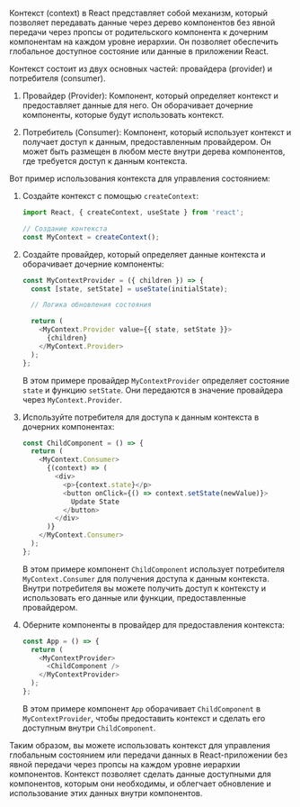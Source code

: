 Контекст (context) в React представляет собой механизм, который позволяет передавать данные через дерево компонентов без явной передачи через пропсы от родительского компонента к дочерним компонентам на каждом уровне иерархии. Он позволяет обеспечить глобальное доступное состояние или данные в приложении React.

Контекст состоит из двух основных частей: провайдера (provider) и потребителя (consumer).

1. Провайдер (Provider): Компонент, который определяет контекст и предоставляет данные для него. Он оборачивает дочерние компоненты, которые будут использовать контекст.

2. Потребитель (Consumer): Компонент, который использует контекст и получает доступ к данным, предоставленным провайдером. Он может быть размещен в любом месте внутри дерева компонентов, где требуется доступ к данным контекста.

Вот пример использования контекста для управления состоянием:

1. Создайте контекст с помощью `createContext`:

   ```javascript
   import React, { createContext, useState } from 'react';

   // Создание контекста
   const MyContext = createContext();
   ```

2. Создайте провайдер, который определяет данные контекста и оборачивает дочерние компоненты:

   ```javascript
   const MyContextProvider = ({ children }) => {
     const [state, setState] = useState(initialState);

     // Логика обновления состояния

     return (
       <MyContext.Provider value={{ state, setState }}>
         {children}
       </MyContext.Provider>
     );
   };
   ```

   В этом примере провайдер `MyContextProvider` определяет состояние `state` и функцию `setState`. Они передаются в значение провайдера через `MyContext.Provider`.

3. Используйте потребителя для доступа к данным контекста в дочерних компонентах:

   ```javascript
   const ChildComponent = () => {
     return (
       <MyContext.Consumer>
         {(context) => (
           <div>
             <p>{context.state}</p>
             <button onClick={() => context.setState(newValue)}>
               Update State
             </button>
           </div>
         )}
       </MyContext.Consumer>
     );
   };
   ```

   В этом примере компонент `ChildComponent` использует потребителя `MyContext.Consumer` для получения доступа к данным контекста. Внутри потребителя вы можете получить доступ к контексту и использовать его данные или функции, предоставленные провайдером.

4. Оберните компоненты в провайдер для предоставления контекста:

   ```javascript
   const App = () => {
     return (
       <MyContextProvider>
         <ChildComponent />
       </MyContextProvider>
     );
   };
   ```

   В этом примере компонент `App` оборачивает `ChildComponent` в `MyContextProvider`, чтобы предоставить контекст и сделать его доступным внутри `ChildComponent`.

Таким образом, вы можете использовать контекст для управления глобальным состоянием или передачи данных в React-приложении без явной передачи через пропсы на каждом уровне иерархии компонентов. Контекст позволяет сделать данные доступными для компонентов, которым они необходимы, и облегчает обновление и использование этих данных внутри компонентов.